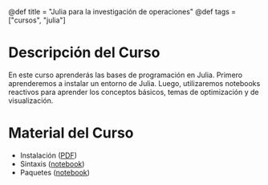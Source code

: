 @def title = "Julia para la investigación de operaciones"
@def tags = ["cursos", "julia"]


# Descripción del Curso

En este curso aprenderás las bases de programación en Julia. Primero aprenderemos a instalar un entorno de Julia.
Luego, utilizaremos notebooks reactivos para aprender los conceptos básicos, temas de optimización y de visualización.

# Material del Curso

- Instalación ([PDF](/epiojulia/instalacion.pdf))
- Sintaxis ([notebook](/epiojulia/sintaxis.html))
- Paquetes ([notebook](/epiojulia/paquetes.html))
